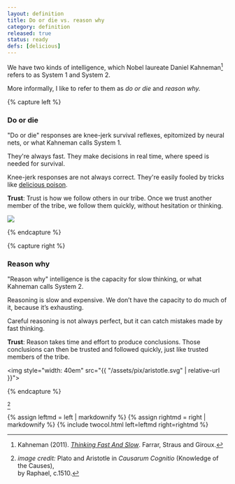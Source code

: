 ```yaml
---
layout: definition
title: Do or die vs. reason why
category: definition
released: true
status: ready
defs: [delicious]
---
```


We have two kinds of intelligence, which Nobel laureate Daniel
Kahneman[^1] refers to as System 1 and System 2. 

More informally, I like to refer to them as *do or die* and *reason why.*

[^1]: Kahneman (2011). [*Thinking Fast And Slow*](https://www.amazon.com/dp/0374533555/). Farrar, Straus and Giroux.

{% capture left %}

### Do or die
"Do or die" responses are knee-jerk survival reflexes, epitomized by neural nets,
or what Kahneman calls System 1.

They're always fast. They make decisions in real time, where speed is needed for survival.

Knee-jerk responses are not always correct. They're easily fooled by 
tricks like [delicious poison](delicious). 

**Trust**: Trust is how we follow others in our tribe. Once we trust another
member of the tribe, we follow them quickly, without hesitation or
thinking.

<img src="{{ site.url }}/assets/pix/follow-ant.svg"/>

{% endcapture %}

{% capture right %}

### Reason why

"Reason why" intelligence is the capacity for slow thinking, or what
Kahneman calls System 2.

Reasoning is slow and expensive. We don’t have the capacity to do
much of it, because it’s exhausting.

Careful reasoning is not always perfect, but it can catch mistakes
made by fast thinking.

**Trust**: Reason takes time and effort to produce conclusions. Those
conclusions can then be trusted and followed quickly, just like
trusted members of the tribe.


<img style="width: 40em" src="{{ "/assets/pix/aristotle.svg" | relative-url }}">

{% endcapture %}

<style>
#fnref\:2 { display: none}
</style>

[^2]

[^2]: *image credit:* Plato and Aristotle in <i>Causarum Cognitio</i> (Knowledge of the Causes), <br/>by Raphael, c.1510.


{% assign leftmd = left | markdownify %}
{% assign rightmd = right | markdownify %}
{% include twocol.html left=leftmd right=rightmd %}
